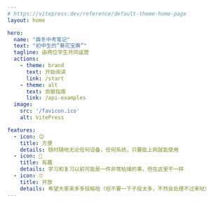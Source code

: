 ```yaml
---
# https://vitepress.dev/reference/default-theme-home-page
layout: home

hero:
  name: "霖冬中考笔记"
  text: "初中生的“葵花宝典”"
  tagline: 由两位学生共同运营
  actions:  
    - theme: brand
      text: 开始阅读
      link: /start
    - theme: alt
      text: 贡献指南
      link: /api-examples
  image:
    src: '/favicon.ico'
    alt: VitePress

features:
  - icon: 😊
    title: 方便
    details: 随时随地无论任何设备，任何系统，只要能上网就能使用
  - icon: 🤪
    title: 有趣
    details: 学习和复习以前可能是一件非常枯燥的事，但在这里不一样
  - icon: 🙄
    title: 开放
    details: 希望大家来多多投稿哈（但不要一下子投太多，不然会处理不过来哒）
---
```


